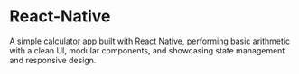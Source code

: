 # React-Native
A simple calculator app built with React Native, performing basic arithmetic with a clean UI, modular components, and showcasing state management and responsive design.
